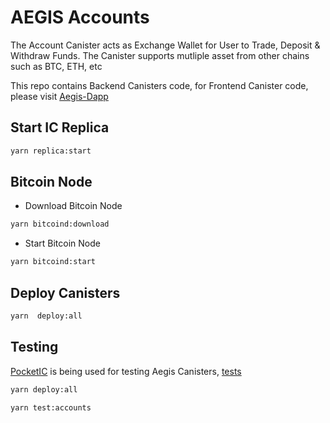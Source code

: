 # AEGIS Accounts

The Account Canister acts as Exchange Wallet for User to Trade, Deposit & Withdraw Funds. The Canister supports mutliple asset from other chains such as BTC, ETH, etc

This repo contains Backend Canisters code, for Frontend Canister code, please visit [Aegis-Dapp](https://github.com/AegisFinance/aegis-dapp)

## Start IC Replica

```bash
yarn replica:start
```

## Bitcoin Node

- Download Bitcoin Node

```bash
yarn bitcoind:download
```

- Start Bitcoin Node

```bash
yarn bitcoind:start
```

## Deploy Canisters

```bash
yarn  deploy:all
```

## Testing

[PocketIC](https://github.com/dfinity/pocketic) is being used for testing Aegis Canisters, [tests](tests/accounts.spec.ts)

```bash
yarn deploy:all
```

```bash
yarn test:accounts 
```
